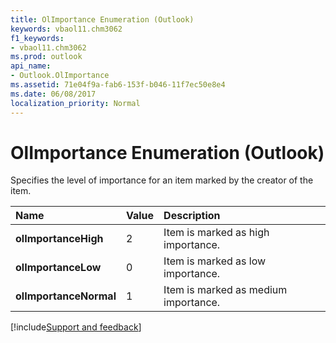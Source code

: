 ```yaml
---
title: OlImportance Enumeration (Outlook)
keywords: vbaol11.chm3062
f1_keywords:
- vbaol11.chm3062
ms.prod: outlook
api_name:
- Outlook.OlImportance
ms.assetid: 71e04f9a-fab6-153f-b046-11f7ec50e8e4
ms.date: 06/08/2017
localization_priority: Normal
---
```



# OlImportance Enumeration (Outlook)

Specifies the level of importance for an item marked by the creator of the item.



|Name|Value|Description|
|:-----|:-----|:-----|
| **olImportanceHigh**|2|Item is marked as high importance.|
| **olImportanceLow**|0|Item is marked as low importance.|
| **olImportanceNormal**|1|Item is marked as medium importance.|

[!include[Support and feedback](~/includes/feedback-boilerplate.md)]